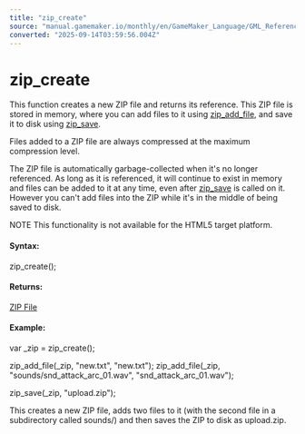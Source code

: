 ```yaml
---
title: "zip_create"
source: "manual.gamemaker.io/monthly/en/GameMaker_Language/GML_Reference/File_Handling/Encoding_And_Hashing/zip_create.htm"
converted: "2025-09-14T03:59:56.004Z"
---
```


# zip\_create

This function creates a new ZIP file and returns its reference. This ZIP file is stored in memory, where you can add files to it using [zip\_add\_file](zip_add_file.md), and save it to disk using [zip\_save](zip_save.md).

Files added to a ZIP file are always compressed at the maximum compression level.

The ZIP file is automatically garbage-collected when it's no longer referenced. As long as it is referenced, it will continue to exist in memory and files can be added to it at any time, even after [zip\_save](zip_save.md) is called on it. However you can't add files into the ZIP while it's in the middle of being saved to disk.

NOTE This functionality is not available for the HTML5 target platform.

#### Syntax:

zip\_create();

#### Returns:

[ZIP File](zip_create.md)

#### Example:

var \_zip = zip\_create();

zip\_add\_file(\_zip, "new.txt", "new.txt");
zip\_add\_file(\_zip, "sounds/snd\_attack\_arc\_01.wav", "snd\_attack\_arc\_01.wav");

zip\_save(\_zip, "upload.zip");

This creates a new ZIP file, adds two files to it (with the second file in a subdirectory called sounds/) and then saves the ZIP to disk as upload.zip.